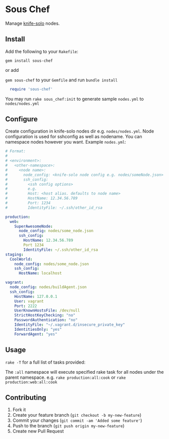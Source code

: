 # Sous Chef

Manage [knife-solo](http://matschaffer.github.com/knife-solo/) nodes.

## Install

Add the following to your `Rakefile`:

`gem install sous-chef`

or add

`gem sous-chef` to your `Gemfile` and run `bundle install`

```ruby
  require 'sous-chef'
```

You may run `rake sous_chef:init` to generate sample `nodes.yml` to
`nodes/nodes.yml`

## Configure

Create configuration in knife-solo nodes dir e.g. `nodes/nodes.yml`. Node
configuration is used for sshconfig as well as nodename. You can namespace
nodes however you want. Example `nodes.yml`:

```yaml
# Format:
#
# <environment>:
#   <other-namespace>:
#     <node name>:
#       node_config: <knife-solo node config e.g. nodes/someNode.json>
#       ssh_config:
#         <ssh config options>
#         e.g.
#         Host: <host alias. defaults to node name>
#         HostName: 12.34.56.789
#         Port: 1234
#         IdentityFile: ~/.ssh/other_id_rsa

production:
  web:
    SuperAwesomeNode:
      node_config: nodes/some_node.json
      ssh_config:
        HostName: 12.34.56.789
        Port 1234
        IdentityFile: ~/.ssh/other_id_rsa
staging:
  CoolWorld:
    node_config: nodes/some_node.json
    ssh_config:
      HostName: localhost

vagrant:
  node_config: nodes/buildAgent.json
  ssh_config:
    HostName: 127.0.0.1
    User: vagrant
    Port: 2222
    UserKnownHostsFile: /dev/null
    StrictHostKeyChecking: "no"
    PasswordAuthentication: "no"
    IdentityFile: "~/.vagrant.d/insecure_private_key"
    IdentitiesOnly: "yes"
    ForwardAgent: "yes"
```

## Usage

`rake -T` for a full list of tasks provided:

The `:all` namespace will execute specified rake task for all nodes under the
parent namespace. e.g. `rake production:all:cook` or `rake
production:web:all:cook`

## Contributing

1. Fork it
2. Create your feature branch (`git checkout -b my-new-feature`)
3. Commit your changes (`git commit -am 'Added some feature'`)
4. Push to the branch (`git push origin my-new-feature`)
5. Create new Pull Request

